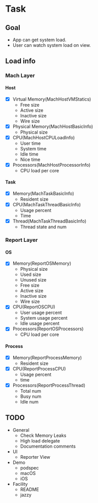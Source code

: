 # Task
## Goal
- App can get system load.
- User can watch system load on view.

## Load info
### Mach Layer
#### Host
- [x] Virtual Memory(MachHostVMStatics)
  - Free size
  - Active size
  - Inactive size
  - Wire size
- [x] Physical Memory(MachHostBasicInfo)
  - Physical size
- [x] CPU(MachHostCPULoadInfo)
  - User time
  - System time
  - Idle time
  - Nice time
- [x] Processors(MachHostProcessorInfo) 
  - CPU load per core
#### Task
- [x] Memory(MachTaskBasicInfo)
  - Resident size
- [x] CPU(MachTaskThreadBasicInfo)
  - Usage percent
  - Time
- [x] Thread(MachTaskThreadBasicInfo)
  - Thread state and num

### Report Layer
#### OS
- [x] Memory(ReportOSMemory)
  - Physical size
  - Used size
  - Unused size
  - Free size
  - Active size
  - Inactive size
  - Wire size
- [x] CPU(ReportOSCPU)
  - User usage percent
  - System usage percent
  - Idle usage percent
- [x] Processors(ReportOSProcessors)
  - CPU load per core
#### Process
- [x] Memory(ReportProcessMemory)
  - Resident size
- [x] CPU(ReportProcessCPU)
  - Usage percent
  - time
- [x] Processors(ReportProcessThread)
  - Total num
  - Busy num
  - Idle num

## TODO
- General
  - Check Memory Leaks
  - High load delegate
  - Documentation comments
- UI
  - Reporter View
- Demo
  - podspec
  - macOS
  - iOS
- Facility
  - README
  - jazzy
